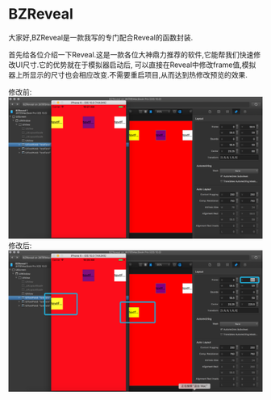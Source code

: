 # BZReveal
大家好,BZReveal是一款我写的专门配合Reveal的函数封装.

首先给各位介绍一下Reveal.这是一款各位大神鼎力推荐的软件,它能帮我们快速修改UI尺寸.它的优势就在于模拟器启动后,
可以直接在Reveal中修改frame值,模拟器上所显示的尺寸也会相应改变.不需要重启项目,从而达到热修改预览的效果.

修改前:
     ![image](https://github.com/boybing/BZReveal/blob/master/reveal1.png)
修改后:
     ![image](https://github.com/boybing/BZReveal/blob/master/reveal2.png)
